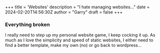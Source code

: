 +++
title = 'Websites'
description = "I hate managing websites..."
date = 2024-02-20T14:56:30Z
author = "Garry"
draft = false
+++
### Everything broken
I really need to step up my personal website game, I keep cocking it up. As much as I love the simplicity and speed of static websites, I either need to find a better template, make my own (no) or go back to wordpress...